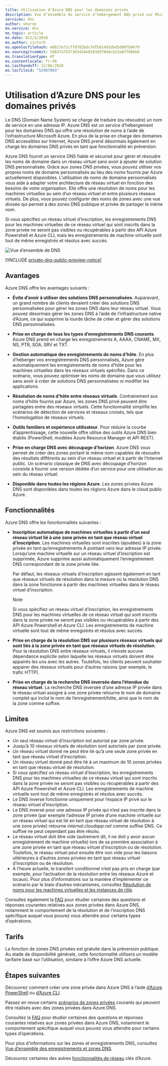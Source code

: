 ```yaml
---
title: Utilisation d’Azure DNS pour les domaines privés
description: Vue d’ensemble du service d’hébergement DNS privé sur Microsoft Azure.
services: dns
author: vhorne
ms.service: dns
ms.topic: article
ms.date: 012/5/2018
ms.author: victorh
ms.openlocfilehash: 4d817e71cffd782bdcfdfb91492dbd5d08fb8479
ms.sourcegitcommit: 5d837a7557363424e0183d5f04dcb23a8ff966bb
ms.translationtype: HT
ms.contentlocale: fr-FR
ms.lasthandoff: 12/06/2018
ms.locfileid: "52967093"
---
```

# <a name="use-azure-dns-for-private-domains"></a>Utilisation d’Azure DNS pour les domaines privés

Le DNS (Domain Name System) se charge de traduire (ou résoudre) un nom de service en une adresse IP. Azure DNS est un service d’hébergement pour les domaines DNS qui offre une résolution de noms à l’aide de l’infrastructure Microsoft Azure. En plus de la prise en charge des domaines DNS accessibles sur Internet, Azure DNS prend désormais également en charge les domaines DNS privés en tant que fonctionnalité en préversion.

Azure DNS fournit un service DNS fiable et sécurisé pour gérer et résoudre les noms de domaine dans un réseau virtuel sans avoir à ajouter de solution DNS personnalisée. Grâce aux zones DNS privées, vous pouvez utiliser vos propres noms de domaine personnalisés au lieu des noms fournis par Azure actuellement disponibles. L’utilisation de noms de domaine personnalisés vous aide à adapter votre architecture de réseau virtuel en fonction des besoins de votre organisation. Elle offre une résolution de noms pour les machines virtuelles au sein d’un réseau virtuel et entre plusieurs réseaux virtuels. De plus, vous pouvez configurer des noms de zones avec une vue divisée qui permet à des zones DNS publique et privée de partager le même nom.

Si vous spécifiez un réseau virtuel d’inscription, les enregistrements DNS pour les machines virtuelles de ce réseau virtuel qui sont inscrits dans la zone privée ne seront pas visibles ou récupérables à partir des API Azure Powershell et Azure CLI, mais les enregistrements de machine virtuelle sont tout de même enregistrés et résolus avec succès.

![Vue d’ensemble de DNS](./media/private-dns-overview/scenario.png)

[!INCLUDE [private-dns-public-preview-notice](../../includes/private-dns-public-preview-notice.md)]

## <a name="benefits"></a>Avantages

Azure DNS offre les avantages suivants :

* **Évite d’avoir à utiliser des solutions DNS personnalisées**. Auparavant, un grand nombre de clients devaient créer des solutions DNS personnalisées pour gérer les zones DNS dans leur réseau virtuel. Vous pouvez désormais gérer les zones DNS à l’aide de l’infrastructure native d’Azure, ce qui supprime la lourde tâche de créer et gérer des solutions DNS personnalisées.

* **Prise en charge de tous les types d’enregistrements DNS courants**. Azure DNS prend en charge les enregistrements A, AAAA, CNAME, MX, NS, PTR, SOA, SRV et TXT.

* **Gestion automatique des enregistrements de noms d’hôte**. En plus d’héberger vos enregistrements DNS personnalisés, Azure gère automatiquement les enregistrements de noms d’hôte pour les machines virtuelles dans les réseaux virtuels spécifiés. Dans ce scénario, vous pouvez optimiser les noms de domaine que vous utilisez sans avoir à créer de solutions DNS personnalisées ni modifier les applications.

* **Résolution de noms d’hôte entre réseaux virtuels**. Contrairement aux noms d’hôte fournis par Azure, les zones DNS privé peuvent être partagées entre des réseaux virtuels. Cette fonctionnalité simplifie les scénarios de détection de services et réseaux croisés, tels que l’homologation de réseaux virtuels.

* **Outils familiers et expérience utilisateur**. Pour réduire la courbe d’apprentissage, cette nouvelle offre utilise des outils Azure DNS bien établis (PowerShell, modèles Azure Resource Manager et API REST).

* **Prise en charge DNS avec découpage d’horizon**. Azure DNS vous permet de créer des zones portant le même nom capables de résoudre des résultats différents au sein d’un réseau virtuel et à partir de l’Internet public. Un scénario classique de DNS avec découpage d’horizon consiste à fournir une version dédiée d’un service pour une utilisation au sein du réseau virtuel.

* **Disponible dans toutes les régions Azure**. Les zones privées Azure DNS sont disponibles dans toutes les régions Azure dans le cloud public Azure.

## <a name="capabilities"></a>Fonctionnalités

Azure DNS offre les fonctionnalités suivantes :

* **Inscription automatique de machines virtuelles à partir d’un seul réseau virtuel lié à une zone privée en tant que réseau virtuel d’inscription**. Les machines virtuelles sont inscrites (ajoutées) à la zone privée en tant qu’enregistrements A pointant vers leur adresse IP privée. Lorsqu’une machine virtuelle sur un réseau virtuel d’inscription est supprimée, Azure supprime aussi automatiquement l’enregistrement DNS correspondant de la zone privée liée. 

  Par défaut, les réseaux virtuels d’inscription agissent également en tant que réseaux virtuels de résolution dans la mesure où la résolution DNS dans la zone fonctionne à partir des machines virtuelles dans le réseau virtuel d’inscription.

  > [!NOTE]
  > Si vous spécifiez un réseau virtuel d’inscription, les enregistrements DNS pour les machines virtuelles de ce réseau virtuel qui sont inscrits dans la zone privée ne seront pas visibles ou récupérables à partir des API Azure Powershell et Azure CLI. Les enregistrements de machine virtuelle sont tout de même enregistrés et résolus avec succès.

* **Prise en charge de la résolution DNS sur plusieurs réseaux virtuels qui sont liés à la zone privée en tant que réseaux virtuels de résolution**. Pour la résolution DNS entre réseaux virtuels, il n’existe aucune dépendance explicite selon laquelle les réseaux virtuels doivent être appairés les uns avec les autres. Toutefois, les clients peuvent souhaiter appairer des réseaux virtuels pour d’autres raisons (par exemple, le trafic HTTP).

* **Prise en charge de la recherche DNS inversée dans l’étendue du réseau virtuel**. La recherche DNS inversée d’une adresse IP privée dans le réseau virtuel assigné à une zone privée retourne le nom de domaine complet qui inclut le nom de l’enregistrement/hôte, ainsi que le nom de la zone comme suffixe.

## <a name="limitations"></a>Limites

Azure DNS est soumis aux restrictions suivantes :

* Un seul réseau virtuel d’inscription est autorisé par zone privée.
* Jusqu’à 10 réseaux virtuels de résolution sont autorisés par zone privée.
* Un réseau virtuel donné ne peut être lié qu’à une seule zone privée en tant que réseau virtuel d’inscription.
* Un réseau virtuel donné peut être lié à un maximum de 10 zones privées en tant que réseau virtuel de résolution.
* Si vous spécifiez un réseau virtuel d’inscription, les enregistrements DNS pour les machines virtuelles de ce réseau virtuel qui sont inscrits dans la zone privée ne seront pas visibles ou récupérables à partir des API Azure Powershell et Azure CLI. Les enregistrements de machine virtuelle sont tout de même enregistrés et résolus avec succès.
* Le DNS inversé fonctionne uniquement pour l’espace IP privé sur le réseau virtuel d’inscription.
* Le DNS inversé pour une adresse IP privée qui n’est pas inscrite dans la zone privée (par exemple l’adresse IP privée d’une machine virtuelle sur un réseau virtuel qui est lié en tant que réseau virtuel de résolution à une zone privée) retourne *internal.cloudapp.net* comme suffixe DNS. Ce suffixe ne peut cependant pas être résolu.
* Le réseau virtuel doit être vide (autrement dit, il ne doit y avoir aucun enregistrement de machine virtuelle) lors de sa première association à une zone privée en tant que réseau virtuel d’inscription ou de résolution. Toutefois, le réseau virtuel peut ensuite être non vide pour les liaisons ultérieures à d’autres zones privées en tant que réseau virtuel d’inscription ou de résolution.
* À l’heure actuelle, le transfert conditionnel n’est pas pris en charge (par exemple, pour l’activation de la résolution entre les réseaux Azure et locaux). Pour plus d’informations sur la manière d’implémenter ce scénario par le biais d’autres mécanismes, consultez [Résolution de noms pour les machines virtuelles et les instances de rôle](../virtual-network/virtual-networks-name-resolution-for-vms-and-role-instances.md).

Consultez également la [FAQ](./dns-faq.md#private-dns) pour étudier certaines des questions et réponses courantes relatives aux zones privées dans Azure DNS, notamment le comportement de la résolution et de l’inscription DNS spécifique auquel vous pouvez vous attendre pour certains types d’opérations.  

## <a name="pricing"></a>Tarifs

La fonction de zones DNS privées est gratuite dans la préversion publique. Au stade de disponibilité générale, cette fonctionnalité utilisera un modèle tarifaire basé sur l’utilisation, similaire à l’offre Azure DNS actuelle. 

## <a name="next-steps"></a>Étapes suivantes

Découvrez comment créer une zone privée dans Azure DNS à l’aide [d’Azure PowerShell](./private-dns-getstarted-powershell.md) ou [d’Azure CLI](./private-dns-getstarted-cli.md).

Passez en revue certains [scénarios de zones privées](./private-dns-scenarios.md) courants qui peuvent être réalisés avec des zones privées dans Azure DNS.

Consultez la [FAQ](./dns-faq.md#private-dns) pour étudier certaines des questions et réponses courantes relatives aux zones privées dans Azure DNS, notamment le comportement spécifique auquel vous pouvez vous attendre pour certains types d’opérations. 

Pour plus d’informations sur les zones et enregistrements DNS, consultez [Vue d’ensemble des enregistrements et zones DNS](dns-zones-records.md).

Découvrez certaines des autres [fonctionnalités de réseau](../networking/networking-overview.md) clés d’Azure.
